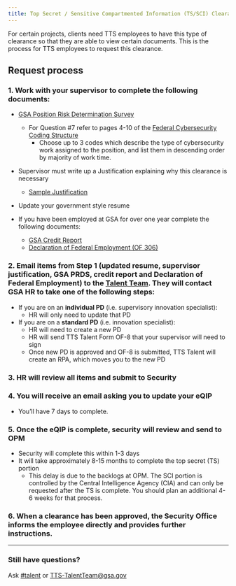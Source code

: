 ```yaml
---
title: Top Secret / Sensitive Compartmented Information (TS/SCI) Clearance
---
```


For certain projects, clients need TTS employees to have this type of clearance so that they are able to view certain documents.  This is the process for TTS employees to request this clearance.

## Request process

### 1. Work with your supervisor to complete the following documents:
* [GSA Position Risk Determination Survey](https://goo.gl/nC9D5S)
   * For Question #7 refer to pages 4-10 of the [Federal Cybersecurity Coding Structure](https://goo.gl/633NXj)  
     * Choose up to 3 codes which describe the type of cybersecurity work assigned to the position, and list them in descending order by majority of work time.

* Supervisor must write up a Justification explaining why this clearance is necessary
   * [Sample Justification](https://goo.gl/FVRmeZ)

* Update your government style resume

* If you have been employed at GSA for over one year complete the following documents:
   * [GSA Credit Report](https://goo.gl/GiFhBy)
   * [Declaration of Federal Employment (OF 306)](https://goo.gl/QDkDZC)

### 2. Email items from Step 1 (updated resume, supervisor justification, GSA PRDS, credit report and Declaration of Federal Employment) to the [Talent Team](mailto:TTS-Talent-team@gsa.gov).  They will contact GSA HR to take one of the following steps:
* If you are on an **individual PD** (i.e. supervisory innovation specialist):
   * HR will only need to update that PD
* If you are on a **standard PD** (i.e. innovation specialist):
   * HR will need to create a new PD
   * HR will send TTS Talent Form OF-8 that your supervisor will need to sign
   * Once new PD is approved and OF-8 is submitted, TTS Talent will create an RPA, which moves you to the new PD

### 3. HR will review all items and submit to Security

### 4. You will receive an email asking you to update your eQIP  
* You’ll have 7 days to complete.

### 5. Once the eQIP is complete, security will review and send to OPM 
* Security will complete this within 1-3 days
* It will take approximately 8-15 months to complete the top secret (TS) portion 
  * This delay is due to the backlogs at OPM. The SCI portion is controlled by the Central Intelligence Agency (CIA) and can only be requested after the TS is complete.  You should plan an additional 4-6 weeks for that process.
  
### 6. When a clearance has been approved, the Security Office informs the employee directly and provides further instructions. 

--------------------------------------------------------------------------------

### Still have questions?

Ask [#talent](https://gsa-tts.slack.com/messages/talent) or [TTS-TalentTeam@gsa.gov](mailto:TTS-TalentTeam@gsa.gov)
